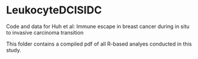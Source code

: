 # LeukocyteDCISIDC
Code and data for Huh et al: Immune escape in breast cancer during in situ to invasive carcinoma transition

This folder contains a compiled pdf of all R-based analyes conducted in this study.


